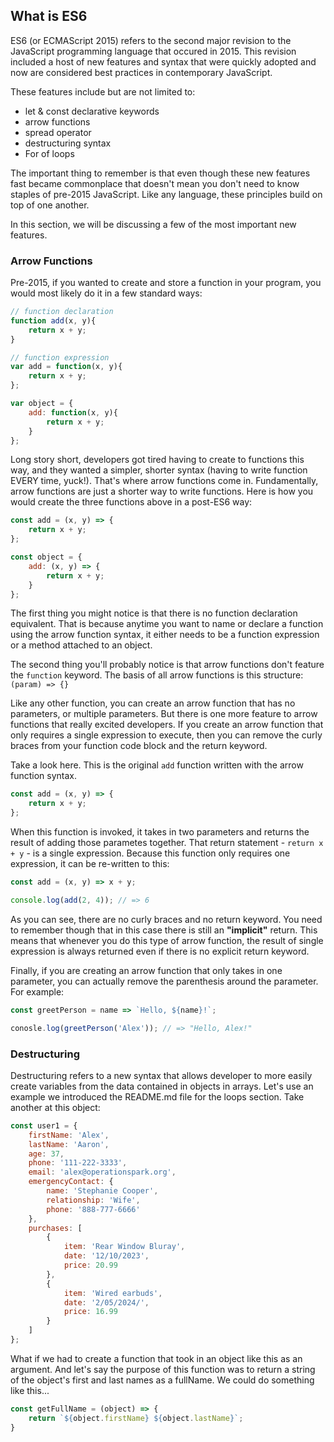 ## What is ES6

ES6 (or ECMAScript 2015) refers to the second major revision to the JavaScript programming language that occured in 2015. This revision included a host of new features and syntax that were quickly adopted and now are considered best practices in contemporary JavaScript. 

These features include but are not limited to:
* let & const declarative keywords
* arrow functions
* spread operator
* destructuring syntax
* For of loops

The important thing to remember is that even though these new features fast became commonplace that doesn't mean you don't need to know staples of pre-2015 JavaScript. Like any language, these principles build on top of one another. 

In this section, we will be discussing a few of the most important new features.

### Arrow Functions

Pre-2015, if you wanted to create and store a function in your program, you would most likely do it in a few standard ways:

```javascript
// function declaration
function add(x, y){
    return x + y;
}
```
```javascript
// function expression
var add = function(x, y){
    return x + y;
};
```
```javascript
var object = {
    add: function(x, y){
        return x + y;
    }
};
```

Long story short, developers got tired having to create to functions this way, and they wanted a simpler, shorter syntax (having to write function EVERY time, yuck!). That's where arrow functions come in. Fundamentally, arrow functions are just a shorter way to write functions. Here is how you would create the three functions above in a post-ES6 way:

```javascript
const add = (x, y) => {
    return x + y;
};
```
```javascript
const object = {
    add: (x, y) => {
        return x + y;
    }
};
```

The first thing you might notice is that there is no function declaration equivalent. That is because anytime you want to name or declare a function using the arrow function syntax, it either needs to be a function expression or a method attached to an object. 

The second thing you'll probably notice is that arrow functions don't feature the `function` keyword. The basis of all arrow functions is this structure: `(param) => {}`

Like any other function, you can create an arrow function that has no parameters, or multiple parameters. But there is one more feature to arrow functions that really excited developers. If you create an arrow function that only requires a single expression to execute, then you can remove the curly braces from your function code block and the return keyword.

Take a look here. This is the original `add` function written with the arrow function syntax.
```javascript
const add = (x, y) => {
    return x + y;
};
```

When this function is invoked, it takes in two parameters and returns the result of adding those parametes together. That return statement - `return x + y` - is a single expression. Because this function only requires one expression, it can be re-written to this:
```javascript
const add = (x, y) => x + y;

console.log(add(2, 4)); // => 6
```

As you can see, there are no curly braces and no return keyword. You need to remember though that in this case there is still an **"implicit"** return. This means that whenever you do this type of arrow function, the result of single expression is always returned even if there is no explicit return keyword.

Finally, if you are creating an arrow function that only takes in one parameter, you can actually remove the parenthesis around the parameter. For example:
```javascript
const greetPerson = name => `Hello, ${name}!`;

conosle.log(greetPerson('Alex')); // => "Hello, Alex!"
```

### Destructuring

Destructuring refers to a new syntax that allows developer to more easily create variables from the data contained in objects in arrays. Let's use an example we introduced the README.md file for the loops section. Take another at this object:
```javascript
const user1 = {
    firstName: 'Alex',
    lastName: 'Aaron',
    age: 37,
    phone: '111-222-3333',
    email: 'alex@operationspark.org',
    emergencyContact: {
        name: 'Stephanie Cooper',
        relationship: 'Wife',
        phone: '888-777-6666'
    },
    purchases: [
        {
            item: 'Rear Window Bluray',
            date: '12/10/2023',
            price: 20.99
        },
        {
            item: 'Wired earbuds',
            date: '2/05/2024/',
            price: 16.99
        }
    ]
};
```
What if we had to create a function that took in an object like this as an argument. And let's say the purpose of this function was to return a string of the object's first and last names as a fullName. We could do something like this...
```javascript
const getFullName = (object) => {
    return `${object.firstName} ${object.lastName}`;
}
```